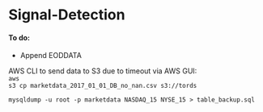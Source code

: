 # Signal-Detection


<h4> To do:</h4>

<ul>
<li>Append EODDATA</li>
</ul>


AWS CLI to send data to S3 due to timeout via AWS GUI:</br>
<code>aws s3 cp marketdata_2017_01_01_DB_no_nan.csv s3://tords</code>

```mysqldump -u root -p marketdata NASDAQ_15 NYSE_15 > table_backup.sql```

